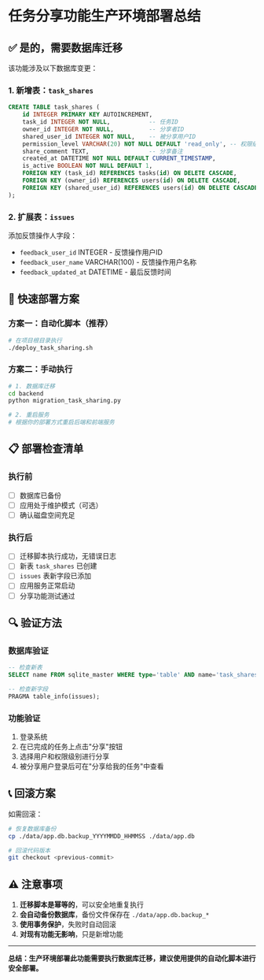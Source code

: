# 任务分享功能生产环境部署总结

## ✅ 是的，需要数据库迁移

该功能涉及以下数据库变更：

### 1. 新增表：`task_shares`
```sql
CREATE TABLE task_shares (
    id INTEGER PRIMARY KEY AUTOINCREMENT,
    task_id INTEGER NOT NULL,           -- 任务ID
    owner_id INTEGER NOT NULL,          -- 分享者ID  
    shared_user_id INTEGER NOT NULL,    -- 被分享用户ID
    permission_level VARCHAR(20) NOT NULL DEFAULT 'read_only', -- 权限级别
    share_comment TEXT,                 -- 分享备注
    created_at DATETIME NOT NULL DEFAULT CURRENT_TIMESTAMP,
    is_active BOOLEAN NOT NULL DEFAULT 1,
    FOREIGN KEY (task_id) REFERENCES tasks(id) ON DELETE CASCADE,
    FOREIGN KEY (owner_id) REFERENCES users(id) ON DELETE CASCADE, 
    FOREIGN KEY (shared_user_id) REFERENCES users(id) ON DELETE CASCADE
);
```

### 2. 扩展表：`issues` 
添加反馈操作人字段：
- `feedback_user_id` INTEGER - 反馈操作用户ID
- `feedback_user_name` VARCHAR(100) - 反馈操作用户名称  
- `feedback_updated_at` DATETIME - 最后反馈时间

## 🚀 快速部署方案

### 方案一：自动化脚本（推荐）
```bash
# 在项目根目录执行
./deploy_task_sharing.sh
```

### 方案二：手动执行
```bash
# 1. 数据库迁移
cd backend
python migration_task_sharing.py

# 2. 重启服务
# 根据你的部署方式重启后端和前端服务
```

## 📋 部署检查清单

### 执行前
- [ ] 数据库已备份
- [ ] 应用处于维护模式（可选）
- [ ] 确认磁盘空间充足

### 执行后  
- [ ] 迁移脚本执行成功，无错误日志
- [ ] 新表 `task_shares` 已创建
- [ ] `issues` 表新字段已添加
- [ ] 应用服务正常启动
- [ ] 分享功能测试通过

## 🔍 验证方法

### 数据库验证
```sql
-- 检查新表
SELECT name FROM sqlite_master WHERE type='table' AND name='task_shares';

-- 检查新字段
PRAGMA table_info(issues);
```

### 功能验证
1. 登录系统
2. 在已完成的任务上点击"分享"按钮
3. 选择用户和权限级别进行分享
4. 被分享用户登录后可在"分享给我的任务"中查看

## 📞 回滚方案

如需回滚：
```bash
# 恢复数据库备份
cp ./data/app.db.backup_YYYYMMDD_HHMMSS ./data/app.db

# 回滚代码版本
git checkout <previous-commit>
```

## ⚠️ 注意事项

1. **迁移脚本是幂等的**，可以安全地重复执行
2. **会自动备份数据库**，备份文件保存在 `./data/app.db.backup_*`
3. **使用事务保护**，失败时自动回滚
4. **对现有功能无影响**，只是新增功能

---
**总结：生产环境部署此功能需要执行数据库迁移，建议使用提供的自动化脚本进行安全部署。**
